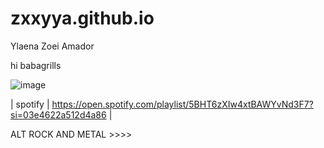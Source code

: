 # zxxyya.github.io
Ylaena Zoei Amador

hi babagrills


![image](https://i.pinimg.com/564x/0a/b2/29/0ab2290b5905085e67f5f30658ac2caf.jpg)

| spotify | https://open.spotify.com/playlist/5BHT6zXIw4xtBAWYvNd3F7?si=03e4622a512d4a86 |

ALT ROCK AND METAL >>>>
